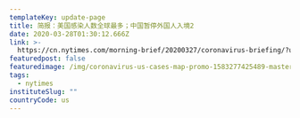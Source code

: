 ```yaml
---
templateKey: update-page
title: 简报：美国感染人数全球最多；中国暂停外国人入境2
date: 2020-03-28T01:30:12.666Z
link: >-
  https://cn.nytimes.com/morning-brief/20200327/coronavirus-briefing/?utm_source=top10-in-article&utm_medium=articlepage&utm_campaign=web
featuredpost: false
featuredimage: /img/coronavirus-us-cases-map-promo-1583277425489-master1050-v142.png
tags:
  - nytimes
instituteSlug: ""
countryCode: us
---
```

